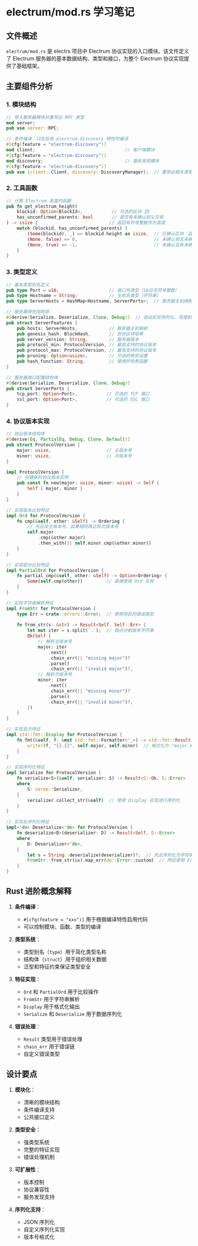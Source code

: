 # electrum/mod.rs 学习笔记

## 文件概述
`electrum/mod.rs` 是 electrs 项目中 Electrum 协议实现的入口模块。该文件定义了 Electrum 服务器的基本数据结构、类型和接口，为整个 Electrum 协议实现提供了基础框架。

## 主要组件分析

### 1. 模块结构
```rust
// 导入服务器模块并重导出 RPC 类型
mod server;
pub use server::RPC;

// 条件编译：只在启用 electrum-discovery 特性时编译
#[cfg(feature = "electrum-discovery")]
mod client;                                  // 客户端模块
#[cfg(feature = "electrum-discovery")]
mod discovery;                               // 服务发现模块
#[cfg(feature = "electrum-discovery")]
pub use {client::Client, discovery::DiscoveryManager};  // 重导出相关类型
```

### 2. 工具函数
```rust
// 计算 Electrum 高度的函数
pub fn get_electrum_height(
    blockid: Option<BlockId>,           // 可选的区块 ID
    has_unconfirmed_parents: bool       // 是否有未确认的父交易
) -> isize {                           // 返回有符号整数作为高度
    match (blockid, has_unconfirmed_parents) {
        (Some(blockid), _) => blockid.height as isize,  // 已确认区块：返回实际高度
        (None, false) => 0,                             // 未确认但无未确认父交易：返回 0
        (None, true) => -1,                             // 未确认且有未确认父交易：返回 -1
    }
}
```

### 3. 类型定义
```rust
// 基本类型别名定义
pub type Port = u16;                   // 端口号类型（16位无符号整数）
pub type Hostname = String;            // 主机名类型（字符串）
pub type ServerHosts = HashMap<Hostname, ServerPorts>;  // 服务器主机映射类型

// 服务器特性结构体
#[derive(Serialize, Deserialize, Clone, Debug)]  // 自动实现序列化、克隆和调试特征
pub struct ServerFeatures {
    pub hosts: ServerHosts,            // 服务器主机映射
    pub genesis_hash: BlockHash,       // 创世区块哈希
    pub server_version: String,        // 服务器版本
    pub protocol_min: ProtocolVersion, // 最低支持的协议版本
    pub protocol_max: ProtocolVersion, // 最高支持的协议版本
    pub pruning: Option<usize>,        // 可选的修剪设置
    pub hash_function: String,         // 使用的哈希函数
}

// 服务器端口配置结构体
#[derive(Serialize, Deserialize, Clone, Debug)]
pub struct ServerPorts {
    tcp_port: Option<Port>,           // 可选的 TCP 端口
    ssl_port: Option<Port>,           // 可选的 SSL 端口
}
```

### 4. 协议版本实现
```rust
// 协议版本结构体
#[derive(Eq, PartialEq, Debug, Clone, Default)]
pub struct ProtocolVersion {
    major: usize,                     // 主版本号
    minor: usize,                     // 次版本号
}

impl ProtocolVersion {
    // 创建新的协议版本实例
    pub const fn new(major: usize, minor: usize) -> Self {
        Self { major, minor }
    }
}

// 实现版本比较特征
impl Ord for ProtocolVersion {
    fn cmp(&self, other: &Self) -> Ordering {
        // 先比较主版本号，如果相同再比较次版本号
        self.major
            .cmp(&other.major)
            .then_with(|| self.minor.cmp(&other.minor))
    }
}

// 实现部分比较特征
impl PartialOrd for ProtocolVersion {
    fn partial_cmp(&self, other: &Self) -> Option<Ordering> {
        Some(self.cmp(other))         // 直接使用 Ord 实现
    }
}

// 实现字符串解析特征
impl FromStr for ProtocolVersion {
    type Err = crate::errors::Error;  // 使用项目的错误类型
    
    fn from_str(s: &str) -> Result<Self, Self::Err> {
        let mut iter = s.split('.');  // 按点分割版本字符串
        Ok(Self {
            // 解析主版本号
            major: iter
                .next()
                .chain_err(|| "missing major")?
                .parse()
                .chain_err(|| "invalid major")?,
            // 解析次版本号
            minor: iter
                .next()
                .chain_err(|| "missing minor")?
                .parse()
                .chain_err(|| "invalid minor")?,
        })
    }
}

// 实现显示特征
impl std::fmt::Display for ProtocolVersion {
    fn fmt(&self, f: &mut std::fmt::Formatter<'_>) -> std::fmt::Result {
        write!(f, "{}.{}", self.major, self.minor)  // 格式化为 "major.minor"
    }
}

// 实现序列化特征
impl Serialize for ProtocolVersion {
    fn serialize<S>(&self, serializer: S) -> Result<S::Ok, S::Error>
    where
        S: serde::Serializer,
    {
        serializer.collect_str(&self)  // 使用 Display 实现进行序列化
    }
}

// 实现反序列化特征
impl<'de> Deserialize<'de> for ProtocolVersion {
    fn deserialize<D>(deserializer: D) -> Result<Self, D::Error>
    where
        D: Deserializer<'de>,
    {
        let s = String::deserialize(deserializer)?;  // 先反序列化为字符串
        FromStr::from_str(&s).map_err(de::Error::custom)  // 然后使用 FromStr 实现解析
    }
}
```

## Rust 进阶概念解释

1. **条件编译**：
   - `#[cfg(feature = "xxx")]` 用于根据编译特性启用代码
   - 可以控制模块、函数、类型的编译

2. **类型系统**：
   - 类型别名（`type`）用于简化类型名称
   - 结构体（`struct`）用于组织相关数据
   - 泛型和特征约束保证类型安全

3. **特征实现**：
   - `Ord` 和 `PartialOrd` 用于比较操作
   - `FromStr` 用于字符串解析
   - `Display` 用于格式化输出
   - `Serialize` 和 `Deserialize` 用于数据序列化

4. **错误处理**：
   - `Result` 类型用于错误处理
   - `chain_err` 用于错误链
   - 自定义错误类型

## 设计要点

1. **模块化**：
   - 清晰的模块结构
   - 条件编译支持
   - 公共接口定义

2. **类型安全**：
   - 强类型系统
   - 完整的特征实现
   - 错误处理机制

3. **可扩展性**：
   - 版本控制
   - 协议兼容性
   - 服务发现支持

4. **序列化支持**：
   - JSON 序列化
   - 自定义序列化实现
   - 版本号格式化 